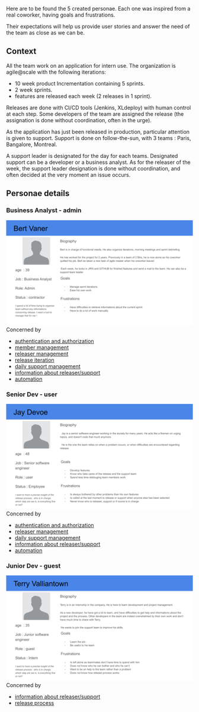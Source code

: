 Here are to be found the 5 created personae.
Each one was inspired from a real coworker, having goals and frustrations.

Their expectations will help us provide user stories and answer the need of the team as close as we can be.

## Context
All the team work on an application for intern use.
The organization is agile@scale with the following iterations:
-  10 week product Incrementation containing 5 sprints.
- 2 week sprints.
- features are released each week (2 releases in 1 sprint).

Releases are done with CI/CD tools (Jenkins, XLdeploy) with human control at each step.
Some developers of the team are assigned the release (the assignation is done without coordination, often in the urge).

As the application has just been released in production, particular attention is given to support.
Support is done on follow-the-sun, with 3 teams : Paris, Bangalore, Montreal.

A support leader is designated for the day for each teams.
Designated support can be a developer or a business analyst.
As for the releaser of the week, the support leader designation is done without coordination, and often decided at the very moment an issue occurs. 

## Personae details
### Business Analyst - admin
![](https://github.com/Vilth83/sprint-planner/blob/master/project-resources/personae/bert-vaner.svg)
Concerned by
- [authentication and authorization](https://github.com/vilth83/sprint-planner/wiki/main-functionalities#authentication-and-authorization)
- [member management](https://github.com/vilth83/sprint-planner/wiki/main-functionalities#member-management)
- [releaser management](https://github.com/Vilth83/sprint-planner/wiki/main-functionalities#manage-releaser-of-the-week)
- [release iteration](https://github.com/Vilth83/sprint-planner/wiki/main-functionalities#manage-release-iteration)
- [daily support management](https://github.com/Vilth83/sprint-planner/wiki/main-functionalities#manage-support-team-leader-of-the-day)
- [information about releaser/support](https://github.com/Vilth83/sprint-planner/wiki/main-functionalities#designation-information)
- [automation](https://github.com/Vilth83/sprint-planner/wiki/main-functionalities#automation)


### Senior Dev - user
![](https://github.com/Vilth83/sprint-planner/blob/master/project-resources/personae/jay-devoe.svg)
Concerned by
- [authentication and authorization](https://github.com/vilth83/sprint-planner/wiki/main-functionalities#authentication-and-authorization)
- [releaser management](https://github.com/Vilth83/sprint-planner/wiki/main-functionalities#manage-releaser-of-the-week)
- [daily support management](https://github.com/Vilth83/sprint-planner/wiki/main-functionalities#manage-support-team-leader-of-the-day)
- [information about releaser/support](https://github.com/Vilth83/sprint-planner/wiki/main-functionalities#designation-information)
- [automation](https://github.com/Vilth83/sprint-planner/wiki/main-functionalities#automation)


### Junior Dev - guest
![](https://github.com/Vilth83/sprint-planner/blob/master/project-resources/personae/terry-valliantown.svg)
Concerned by
- [information about releaser/support](https://github.com/Vilth83/sprint-planner/wiki/main-functionalities#designation-information)
- [release process](https://github.com/Vilth83/sprint-planner/wiki/main-functionalities#support)
